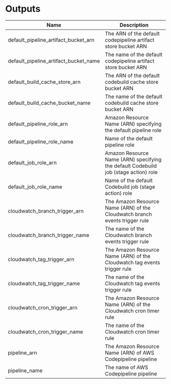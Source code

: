 # Outputs

| Name | Description |
|------|-------------|
| default\_pipeline\_artifact\_bucket\_arn | The ARN of the default codepipeline artifact store bucket ARN |
| default\_pipeline\_artifact\_bucket\_name | The name of the default codepipeline artifact store bucket ARN |
| default\_build\_cache\_store\_arn | The ARN of the default codebuild cache store bucket ARN |
| default\_build\_cache\_bucket\_name | The name of the default codebuild cache store bucket ARN |
| default\_pipeline\_role\_arn | Amazon Resource Name (ARN) specifying the default pipeline role |
| default\_pipeline\_role\_name | Name of the default pipeline role |
| default\_job\_role\_arn | Amazon Resource Name (ARN) specifying the default Codebuild job (stage action) role |
| default\_job\_role\_name | Name of the default Codebuild job (stage action) role |
| cloudwatch\_branch\_trigger\_arn | The Amazon Resource Name (ARN) of the Cloudwatch branch events trigger rule |
| cloudwatch\_branch\_trigger\_name | The name of the Cloudwatch branch events trigger rule |
| cloudwatch\_tag\_trigger\_arn | The Amazon Resource Name (ARN) of the Cloudwatch tag events trigger rule |
| cloudwatch\_tag\_trigger\_name | The name of the Cloudwatch tag events trigger rule |
| cloudwatch\_cron\_trigger\_arn | The Amazon Resource Name (ARN) of the Cloudwatch cron timer rule |
| cloudwatch\_cron\_trigger\_name | The name of the Cloudwatch cron timer rule |
| pipeline\_arn | The Amazon Resource Name (ARN) of AWS Codepipeline pipeline |
| pipeline\_name | The name of AWS Codepipeline pipeline |

